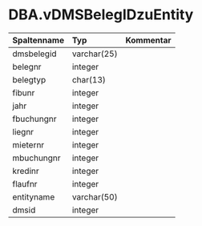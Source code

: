 # DBA.vDMSBelegIDzuEntity

|Spaltenname|Typ|Kommentar|
|:----------|:--|:--------|
|dmsbelegid|varchar(25)||
|belegnr|integer||
|belegtyp|char(13)||
|fibunr|integer||
|jahr|integer||
|fbuchungnr|integer||
|liegnr|integer||
|mieternr|integer||
|mbuchungnr|integer||
|kredinr|integer||
|flaufnr|integer||
|entityname|varchar(50)||
|dmsid|integer||
